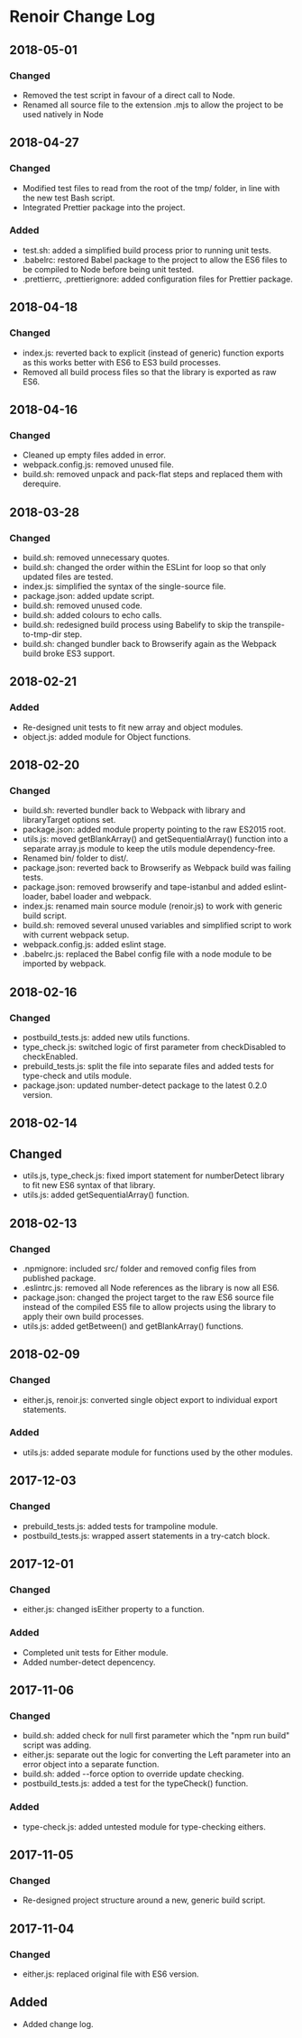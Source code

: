 <!-- @format -->

# Renoir Change Log

## 2018-05-01

### Changed
- Removed the test script in favour of a direct call to Node.
- Renamed all source file to the extension .mjs to allow the project to be used natively in Node

## 2018-04-27

### Changed

*   Modified test files to read from the root of the tmp/ folder, in line with the new test Bash script.
*   Integrated Prettier package into the project.

### Added

*   test.sh: added a simplified build process prior to running unit tests.
*   .babelrc: restored Babel package to the project to allow the ES6 files to be compiled to Node before being unit tested.
*   .prettierrc, .prettierignore: added configuration files for Prettier package.

## 2018-04-18

### Changed

*   index.js: reverted back to explicit (instead of generic) function exports as this works better with ES6 to ES3 build processes.
*   Removed all build process files so that the library is exported as raw ES6.

## 2018-04-16

### Changed

*   Cleaned up empty files added in error.
*   webpack.config.js: removed unused file.
*   build.sh: removed unpack and pack-flat steps and replaced them with derequire.

## 2018-03-28

### Changed

*   build.sh: removed unnecessary quotes.
*   build.sh: changed the order within the ESLint for loop so that only updated files are tested.
*   index.js: simplified the syntax of the single-source file.
*   package.json: added update script.
*   build.sh: removed unused code.
*   build.sh: added colours to echo calls.
*   build.sh: redesigned build process using Babelify to skip the transpile-to-tmp-dir step.
*   build.sh: changed bundler back to Browserify again as the Webpack build broke ES3 support.

## 2018-02-21

### Added

*   Re-designed unit tests to fit new array and object modules.
*   object.js: added module for Object functions.

## 2018-02-20

### Changed

*   build.sh: reverted bundler back to Webpack with library and libraryTarget options set.
*   package.json: added module property pointing to the raw ES2015 root.
*   utils.js: moved getBlankArray() and getSequentialArray() function into a separate array.js module to keep the utils module dependency-free.
*   Renamed bin/ folder to dist/.
*   package.json: reverted back to Browserify as Webpack build was failing tests.
*   package.json: removed browserify and tape-istanbul and added eslint-loader, babel loader and webpack.
*   index.js: renamed main source module (renoir.js) to work with generic build script.
*   build.sh: removed several unused variables and simplified script to work with current webpack setup.
*   webpack.config.js: added eslint stage.
*   .babelrc.js: replaced the Babel config file with a node module to be imported by webpack.

## 2018-02-16

### Changed

*   postbuild_tests.js: added new utils functions.
*   type_check.js: switched logic of first parameter from checkDisabled to checkEnabled.
*   prebuild_tests.js: split the file into separate files and added tests for type-check and utils module.
*   package.json: updated number-detect package to the latest 0.2.0 version.

## 2018-02-14

## Changed

*   utils.js, type_check.js: fixed import statement for numberDetect library to fit new ES6 syntax of that library.
*   utils.js: added getSequentialArray() function.

## 2018-02-13

### Changed

*   .npmignore: included src/ folder and removed config files from published package.
*   .eslintrc.js: removed all Node references as the library is now all ES6.
*   package.json: changed the project target to the raw ES6 source file instead of the compiled ES5 file to allow projects using the library to apply their own build processes.
*   utils.js: added getBetween() and getBlankArray() functions.

## 2018-02-09

### Changed

*   either.js, renoir.js: converted single object export to individual export statements.

### Added

*   utils.js: added separate module for functions used by the other modules.

## 2017-12-03

### Changed

*   prebuild_tests.js: added tests for trampoline module.
*   postbuild_tests.js: wrapped assert statements in a try-catch block.

## 2017-12-01

### Changed

*   either.js: changed isEither property to a function.

### Added

*   Completed unit tests for Either module.
*   Added number-detect depencency.

## 2017-11-06

### Changed

*   build.sh: added check for null first parameter which the "npm run build" script was adding.
*   either.js: separate out the logic for converting the Left parameter into an error object into a separate function.
*   build.sh: added --force option to override update checking.
*   postbuild_tests.js: added a test for the typeCheck() function.

### Added

*   type-check.js: added untested module for type-checking eithers.

## 2017-11-05

### Changed

*   Re-designed project structure around a new, generic build script.

## 2017-11-04

### Changed

*   either.js: replaced original file with ES6 version.

## Added

*   Added change log.
